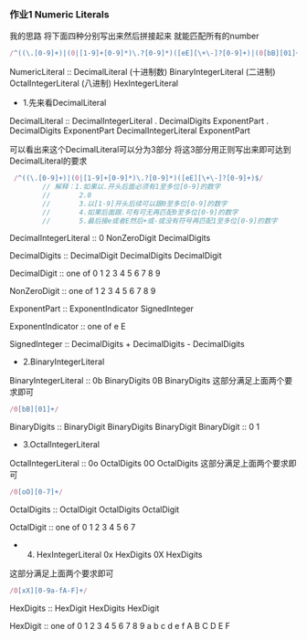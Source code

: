 ### 作业1 Numeric Literals

我的思路 将下面四种分别写出来然后拼接起来 就能匹配所有的number
```js
/^((\.[0-9]+)|(0|[1-9]+[0-9]*)\.?[0-9]*)([eE][\+\-]?[0-9]+)|(0[bB][01]+)|(0[oO][0-7]+)|(0[xX][0-9a-fA-F]+)$/
```
NumericLiteral ::
        DecimalLiteral (十进制数)
        BinaryIntegerLiteral (二进制)
        OctalIntegerLiteral (八进制)
        HexIntegerLiteral

- 1.先来看DecimalLiteral

DecimalLiteral ::
        DecimalIntegerLiteral . DecimalDigits ExponentPart
        . DecimalDigits ExponentPart
        DecimalIntegerLiteral ExponentPart

可以看出来这个DecimalLiteral可以分为3部分 将这3部分用正则写出来即可达到DecimalLiteral的要求
```js
 /^((\.[0-9]+)|(0|[1-9]+[0-9]*)\.?[0-9]*)([eE][\+\-]?[0-9]+)$/
        // 解释：1.如果以.开头后面必须有1至多位[0-9]的数字
        //       2.0
        //       3.以[1-9]开头后续可以跟0至多位[0-9]的数字
        //       4.如果后面跟.可有可无再匹配0至多位[0-9]的数字
        //       5.最后接e或者E然后+或-或没有符号再匹配1至多位[0-9]的数字
```

DecimalIntegerLiteral ::
        0
        NonZeroDigit DecimalDigits

DecimalDigits ::
        DecimalDigit
        DecimalDigits DecimalDigit

DecimalDigit :: one of
        0 1 2 3 4 5 6 7 8 9

NonZeroDigit :: one of
        1 2 3 4 5 6 7 8 9

ExponentPart ::
        ExponentIndicator SignedInteger

ExponentIndicator :: one of
        e E
        
SignedInteger :: 
        DecimalDigits
        + DecimalDigits
        - DecimalDigits

- 2.BinaryIntegerLiteral

BinaryIntegerLiteral ::
        0b BinaryDigits
        0B BinaryDigits
这部分满足上面两个要求即可
```js
/0[bB][01]+/
```
BinaryDigits ::
        BinaryDigit
        BinaryDigits BinaryDigit
BinaryDigit ::
        0 1
- 3.OctalIntegerLiteral

OctalIntegerLiteral ::
        0o OctalDigits
        0O OctalDigits
这部分满足上面两个要求即可
```js
/0[oO][0-7]+/
```
OctalDigits ::
        OctalDigit
        OctalDigits OctalDigit

OctalDigit :: one of
        0 1 2 3 4 5 6 7

- 4. HexIntegerLiteral
        0x HexDigits
        0X HexDigits

这部分满足上面两个要求即可
```js
/0[xX][0-9a-fA-F]+/
```
HexDigits :: 
        HexDigit
        HexDigits HexDigit

HexDigit :: one of
        0 1 2 3 4 5 6 7 8 9 a b c d e f A B C D E F

